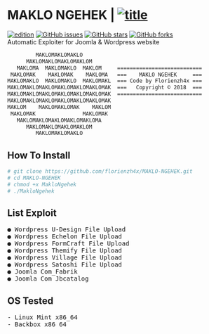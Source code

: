 # MAKLO NGEHEK | [![title](https://img.shields.io/badge/MAKLO%20NGEHEK-V1.0-red.svg?style=popout)](https://github.com/florienzh4x/MAKLO-NGEHEK/)
[![edition](https://img.shields.io/badge/Stable-Edition-blue.svg?style=popout)](https://github.com/florienzh4x/MAKLO-NGEHEK/)
[![GitHub issues](https://img.shields.io/github/issues/florienzh4x/MAKLO-NGEHEK.svg?style=popout)](https://github.com/florienzh4x/MAKLO-NGEHEK/issues)
[![GitHub stars](https://img.shields.io/github/stars/florienzh4x/MAKLO-NGEHEK.svg)](https://github.com/florienzh4x/MAKLO-NGEHEK/stargazers)
[![GitHub forks](https://img.shields.io/github/forks/florienzh4x/MAKLO-NGEHEK.svg?style=popout)](https://github.com/florienzh4x/MAKLO-NGEHEK/network)
<br>
Automatic Exploiter for Joomla & Wordpress website

```bash
         MAKLOMAKLOMAKLO
      MAKLOMAKLOMAKLOMAKLOM
   MAKLOMA  MAKLOMAKLO  MAKLOM     ===========================
 MAKLOMAK    MAKLOMAK    MAKLOMA   ===    MAKLO NGEHEK     ===
MAKLOMAKLO  MAKLOMAKLO  MAKLOMAKL  === Code by Florienzh4x ===
MAKLOMAKLOMAKLOMAKLOMAKLOMAKLOMAK  ===   Copyright © 2018  ===
MAKLOMAKLOMAKLOMAKLOMAKLOMAKLOMAK  ===========================
MAKLOMAKLOMAKLOMAKLOMAKLOMAKLOMAK
MAKLOM    MAKLOMAKLOMAK    MAKLOM
 MAKLOMAK               MAKLOMAK
   MAKLOMAKLOMAKLOMAKLOMAKLOMA
      MAKLOMAKLOMAKLOMAKLOM
         MAKLOMAKLOMAKLO
```

## How To Install
```bash
# git clone https://github.com/florienzh4x/MAKLO-NGEHEK.git
# cd MAKLO-NGEHEK
# chmod +x MakloNgehek
# ./MakloNgehek
```

## List Exploit
<pre>
● Wordpress U-Design File Upload
● Wordpress Echelon File Upload
● Wordpress FormCraft File Upload
● Wordpress Themify File Upload
● Wordpress Village File Upload
● Wordpress Satoshi File Upload
● Joomla Com_Fabrik
● Joomla Com_Jbcatalog
</pre>

## OS Tested
<pre>
- Linux Mint x86_64
- Backbox x86_64
</pre>
